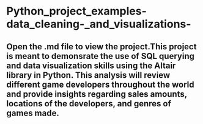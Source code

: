# Python_project_examples-data_cleaning-_and_visualizations-

## Open the .md file to view the project.This project is meant to demonsrate the use of SQL querying and data visualization skills using the Altair library in Python. This analysis will review different game developers throughout the world and provide insights regarding sales amounts, locations of the developers, and genres of games made.
